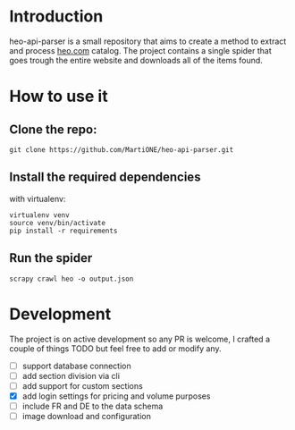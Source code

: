# Introduction

heo-api-parser is a small repository that aims to create a method to extract and process [heo.com](https://www.heo.com/) catalog. The project contains a single spider that goes trough the entire website and downloads all of the items found.


# How to use it

## Clone the repo:

```
git clone https://github.com/MartiONE/heo-api-parser.git
```

## Install the required dependencies

with virtualenv:
```
virtualenv venv
source venv/bin/activate
pip install -r requirements
```

## Run the spider

```
scrapy crawl heo -o output.json
```

# Development
The project is on active development so any PR is welcome, I crafted a couple of things TODO but feel free to add or modify any.

- [ ] support database connection
- [ ] add section division via cli
- [ ] add support for custom sections
- [x] add login settings for pricing and volume purposes
- [ ] include FR and DE to the data schema
- [ ] image download and configuration
